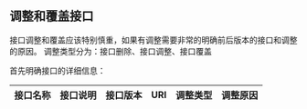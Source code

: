 ## 调整和覆盖接口
接口调整和覆盖应该特别慎重，如果有调整需要非常的明确前后版本的接口和调整的原因。
调整类型分为：接口删除、接口调整、接口覆盖

首先明确接口的详细信息：

| 接口名称| 接口说明 | 接口版本 | URI | 调整类型 | 调整原因 |
| --- | :---: | --- | --- | --- | --- |

